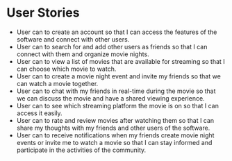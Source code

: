 # User Stories
- User can to create an account so that I can access the features of the software and connect with other users.
- User can to search for and add other users as friends so that I can connect with them and organize movie nights.
- User can to view a list of movies that are available for streaming so that I can choose which movie to watch.
- User can to create a movie night event and invite my friends so that we can watch a movie together.
- User can to chat with my friends in real-time during the movie so that we can discuss the movie and have a shared viewing experience.
- User can to see which streaming platform the movie is on so that I can access it easily.
- User can to rate and review movies after watching them so that I can share my thoughts with my friends and other users of the software.
- User can to receive notifications when my friends create movie night events or invite me to watch a movie so that I can stay informed and participate in the activities of the community.

